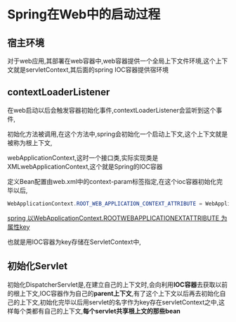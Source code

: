 # Spring在Web中的启动过程



## 宿主环境

​	对于web应用,其部署在web容器中,web容器提供一个全局上下文件环境,这个上下文就是servletContext,其后面的spring IOC容器提供宿环境



## contextLoaderListener

​	在web启动以后会触发容器初始化事件,contextLoaderListener会监听到这个事件,

​	初始化方法被调用,在这个方法中,spring会初始化一个启动上下文,这个上下文就是被称为根上下文,

​	webApplicationContext,这时一个接口类,实际实现类是XMLwebApplicationContext,这个就是Spring的IOC容器

  定义Bean配置由web.xml中的context-param标签指定,在这个ioc容器初始化完毕以后,

~~~ java
WebApplicationContext.ROOT_WEB_APPLICATION_CONTEXT_ATTRIBUTE = WebApplicationContext.class.getName() + ".ROOT";
~~~

<u>spring 以WebApplicationContext.ROOTWEBAPPLICATIONEXTATTRIBUTE 为属性key</u>

也就是用IOC容器为key存储在ServletContext中,



## 初始化Servlet

<!--下面提到的IOC容器就是固定格式的字符串-->

初始化DispatcherServlet是,在建立自己的上下文时,会向利用**IOC容器**去获取以前的根上下文,IOC容器作为自己的**parent上下文**,有了这个上下文以后再去初始化自己的上下文,初始化完毕以后用servlet的名字作为key存在servletContext之中,这样每个类都有自己的上下文,**每个servlet共享根上文的那些bean**





​	